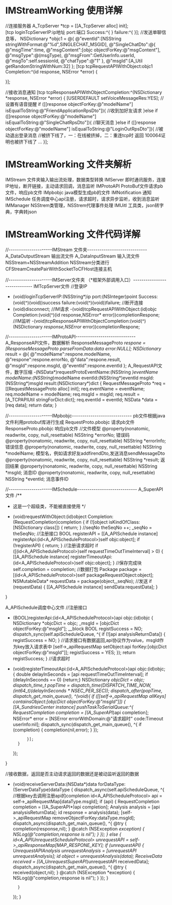 # IMStreamWorking 使用详解
//连接服务器
A_TcpServer *tcp = [[A_TcpServer alloc] init]; <br>
[tcp loginTcpServerIP:ip地址 port:端口 Success:^{
} failure:^{
}];
//发送单聊信息等，
NSDictionary *objc1 = @{
                            @"eventId":[NSString stringWithFormat:@"%d",SINGLECHAT_MSGID],
                            @"SingleChatDto":@{
                                    @"msgTime":time,
                                    @"msgContent":[objc objectForKey:@"msgContent"],
                                    @"msgType":@(msgType),
                                    @"msgFrom":GetUserInfo.userId,
                                    @"msgTo":self.sessionId,
                                    @"chatType":@"1"
                                    },
                            @"msgId":[A_Util getRandomStringWithNum:32]
                            };
[tcp tcpRequestAPIWithObject:objc1  Completion:^(id response, NSError *error) {

}];

//接收消息通知
 [tcp tcpResponseAPIWithObjectCompletion:^(NSDictionary *response, NSError *error) {
        [USERDEFAULT setVoiceMessageRes:YES];  //设置有语音提醒
        if ([[response objectForKey:@"modelName"] isEqualToString:@"FriendApplicationRpsDto"]){ //收到加好友请求
        }else if ([[response objectForKey:@"modelName"] isEqualToString:@"SingleChatRpsDto"]){  //聊天消息
        }else if ([[response objectForKey:@"modelName"] isEqualToString:@"LoginOutRpsDto"]){    //被动退出登录消息
            //被挤下线了，一：在线被挤掉，二：重连tcp时 返回 100064证明也被挤下线了
        ...
  }];


# IMStreamWorking 文件夹解析
IMStream 文件夹输入输出流处理，数据类型转换
IMServer 即时通讯服务，连接IP地址，断开链接，主动请求回调，消息监听
IMProtoAPI ProtoBuf文件请求pb文件，响应pb文件
IMpbobjc  java模型生成pb的文件
IMNotification 通知
IMSchedule 任务调度中心api注册，请求超时，请求异步监听，收到消息监听
IMManager  NSStrem类管理，NSStrem代理事件处理
IMUitl     工具类，json转字典，字典转json

# IMStreamWorking 文件代码详解
//---------------------IMStream 文件夹-----------------------------
A_DataOutputStream 输出流文件
A_DataInputStream  输入流文件
NSStream+NSStreamAddition  NSStream分类进行CFStreamCreatePairWithSocketToCFHost连接主机

//---------------------IMServer文件夹 （*框架外部调用入口）-----------------------------
IMTcpServer文件
//登录IP
- (void)loginTcpServerIP:(NSString*)ip port:(NSInteger)point Success:(void(^)(void))success failure:(void(^)(void))failure;
//断开连接
- (void)disconnect;
//IM请求
-(void)tcpRequestAPIWithObject:(id)objc Completion:(void(^)(id response,NSError* error))completionRespone;
//IM监听
-(void)tcpResponseAPIWithObjectCompletion:(void(^)(NSDictionary *response,NSError* error))completionRespone;

//---------------------IMProtoAPI-----------------------------
A_ResponseAPI文件，数据解析
ResponseMessageProto *respone  = [ResponseMessageProto parseFromData:data error:NULL];
NSDictionary* result = @{
                         @"modelName":respone.modelName,
                         @"respone":respone.errorNo,
                         @"data":respone.result,
                         @"msgId":respone.msgId,
                         @"eventId":respone.eventId
                         };
A_RequestAPI文件，数字压缩
-(NSData*)requestProtoEventName:(NSString *)eventName modelName:(NSString*)modelName eventId:(NSString*)eventId msgId:(NSString*)msgId result:(NSDictionary*)dict
{
    RequestMessageProto *req = [[RequestMessageProto alloc] init];
    req.eventName = eventName;
    req.modelName = modelName;
    req.msgId = msgId;
    req.result = [A_TCPAPIUtil stringForDict:dict];
    req.eventId = eventId;
    NSData *data = [req data];
    return data;
}


//---------------------IMpbobjc-----------------------------
pb文件根据java文件利用protobuf库进行生成
RequestProto.pbobjc      请求pb文件
ResponseProto.pbobjc     响应pb文件
//文件模型
@property(nonatomic, readwrite, copy, null_resettable) NSString *errorNo; 错误码
@property(nonatomic, readwrite, copy, null_resettable) NSString *errorInfo; 错误信息
@property(nonatomic, readwrite, copy, null_resettable) NSString *modelName; 模型名，例如请求好友addfirendDto,发送消息sendMessageDto
@property(nonatomic, readwrite, copy, null_resettable) NSString *result;    返回结果
@property(nonatomic, readwrite, copy, null_resettable) NSString *msgId;     消息ID
@property(nonatomic, readwrite, copy, null_resettable) NSString *eventId;   消息事件ID


//---------------------IMSchedule-----------------------------
A_SuperAPI文件 
/**
 *  这是一个超级类，不能被直接使用
 */
- (void)requestWithObject:(id)object Completion:(RequestCompletion)completion
{
    if (![object isKindOfClass:[NSDictionary class]]) {
        return;
    }
    //seqNo
    theSeqNo ++;
    _seqNo = theSeqNo;
    //注册接口
    BOOL registerAPI = [[A_APISchedule instance] registerApi:(id<A_APIScheduleProtocol>)self objc:object];
    if (!registerAPI)
    {
        return;
    }
    //注册请求超时
    if ([(id<A_APIScheduleProtocol>)self requestTimeOutTimeInterval] > 0)
    {
        [[A_APISchedule instance] registerTimeoutApi:(id<A_APIScheduleProtocol>)self objc:object];
    }
    //保存完成块
    self.completion = completion;
    //数据打包
    Package package = [(id<A_APIScheduleProtocol>)self packageRequestObject:object];
    NSMutableData* requestData = package(object,_seqNo);
    //发送
    if (requestData)
    {
        [[A_APISchedule instance] sendData:requestData];
    }
    
}

A_APISchedule调度中心文件
//注册接口
- (BOOL)registerApi:(id<A_APIScheduleProtocol>)api objc:(id)objc
{
    NSDictionary *objcDict = objc;
    _msgId = [objcDict objectForKey:@"msgId"];
    __block BOOL registSuccess = NO;
    dispatch_sync(self.apiScheduleQueue, ^{
        if (![api analysisReturnData])
        {
            registSuccess = NO;
        }
        //请求接口有数据返回,api协议作为value，msgId作为key放入请求表中
        [self->_apiRequestMap setObject:api forKey:[objcDict objectForKey:@"msgId"]];
        registSuccess = YES;
    });
    return registSuccess;
}
//请求超时
- (void)registerTimeoutApi:(id<A_APIScheduleProtocol>)api objc:(id)objc;
{
    double delayInSeconds = [api requestTimeOutTimeInterval];
    if (delayInSeconds == 0) {return;}
    NSDictionary *objcDict = objc;
    dispatch_time_t popTime = dispatch_time(DISPATCH_TIME_NOW, (int64_t)(delayInSeconds * NSEC_PER_SEC));
    dispatch_after(popTime, dispatch_get_main_queue(), ^(void){
        if ([[self->_apiRequestMap allKeys] containsObject:[objcDict objectForKey:@"msgId"]])
        {
            [[A_SundriesCenter instance] pushTaskToSerialQueue:^{
                RequestCompletion completion = [(A_SuperAPI*)api completion];
                NSError* error = [NSError errorWithDomain:@"请求超时" code:Timeout userInfo:nil];
                dispatch_sync(dispatch_get_main_queue(), ^{
                    if (completion) {
                        completion(nil,error);
                    }
                });
                
            }];
        }
    });

}

//接收数据，返回是否主动请求返回的数据还是被动监听返回的数据
- (void)receiveServerData:(NSData*)data forDataType:(ServerDataType)dataType
{
    dispatch_async(self.apiScheduleQueue, ^{
        //根据key去调用注册api的completion
        id<A_APIScheduleProtocol> api = self->_apiRequestMap[dataType.msgId];
        if (api)
        {
            RequestCompletion completion = [(A_SuperAPI*)api completion];
            Analysis analysis = [api analysisReturnData];
            id response = analysis(data);
            [self->_apiRequestMap removeObjectForKey:dataType.msgId];
            dispatch_async(dispatch_get_main_queue(), ^{
                @try {
                    completion(response,nil);
                }
                @catch (NSException *exception) {
                    NSLog(@"completion,response is nil");
                }
            });
        } else
        {
            id<A_APIUnrequestScheduleProtocol> unrequestAPI = self->_apiResponseMap[MAP_RESPONE_KEY];
            if (unrequestAPI)
            {
                UnrequestAPIAnalysis unrequestAnalysis = [unrequestAPI unrequestAnalysis];
                id object = unrequestAnalysis(data);
                ReceiveData received = [(A_UnrequestSuperAPI*)unrequestAPI receivedData];
                dispatch_async(dispatch_get_main_queue(), ^{
                    @try {
                        received(object,nil);
                    }
                    @catch (NSException *exception) {
                        NSLog(@"completion,response is nil");
                    }
                });
            }
            
        }
    });
  }


    



